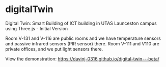 # digitalTwin
Digital Twin: Smart Building of ICT building in UTAS Launceston campus using Three.js - Initial Version

Room V-131 and V-116 are public rooms and we have temperature sensors and passive infrared sensors (PIR sensor) there.
Room V-111 and V110 are private offices, and we put light sensors there.

View the demonstration: https://davinj-0316.github.io/digital-twin---beta/
